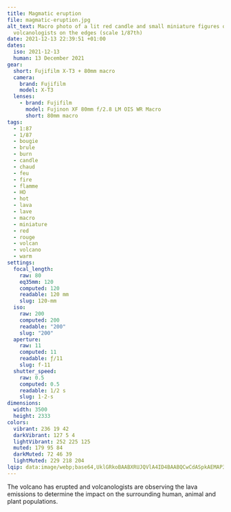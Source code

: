 ```yaml
---
title: Magmatic eruption
file: magmatic-eruption.jpg
alt_text: Macro photo of a lit red candle and small miniature figures of
  volcanologists on the edges (scale 1/87th)
date: 2021-12-13 22:39:51 +01:00
dates:
  iso: 2021-12-13
  human: 13 December 2021
gear:
  short: Fujifilm X-T3 + 80mm macro
  camera:
    brand: Fujifilm
    model: X-T3
  lenses:
    - brand: Fujifilm
      model: Fujinon XF 80mm f/2.8 LM OIS WR Macro
      short: 80mm macro
tags:
  - 1:87
  - 1/87
  - bougie
  - brule
  - burn
  - candle
  - chaud
  - feu
  - fire
  - flamme
  - HO
  - hot
  - lava
  - lave
  - macro
  - miniature
  - red
  - rouge
  - volcan
  - volcano
  - warm
settings:
  focal_length:
    raw: 80
    eq35mm: 120
    computed: 120
    readable: 120 mm
    slug: 120-mm
  iso:
    raw: 200
    computed: 200
    readable: "200"
    slug: "200"
  aperture:
    raw: 11
    computed: 11
    readable: ƒ/11
    slug: f-11
  shutter_speed:
    raw: 0.5
    computed: 0.5
    readable: 1/2 s
    slug: 1-2-s
dimensions:
  width: 3500
  height: 2333
colors:
  vibrant: 236 19 42
  darkVibrant: 127 5 4
  lightVibrant: 252 225 125
  muted: 179 95 84
  darkMuted: 72 46 39
  lightMuted: 229 218 204
lqip: data:image/webp;base64,UklGRkoBAABXRUJQVlA4ID4BAABQCwCdASpkAEMAP3GqzV80rDQuKvK6cpAuCWYAyl3uRd/2kcE8z6dzloKmjE1neD9ocU0udHiK2BPOBY0HJB5R3iArpbncRxSWKDjgRDaCw/wA+fRnCH936NWnmOgvSSwP1YAA/u7f+ONi4yPFSrlLvqhbtQzmfE5I9E9y6UWktdQCFRIBNbo4EdgQcqPYeo82uwR25aTb8WxU+MNS6VTfUOqScDjYs2qj3S4fHUrSQCaFjlU9cy/oOR+zmFEijMJpWmrB9RY+JkQYTzRoBo7jV0fG2kMjgkwATE6mNUk8DDEIqIWJ9CbbkQoORWYqljD7xUzvX/uKAvCJpQRaARpSh9EV9igLW7p+uAQTnLWevIrP+aJnOznHmmj4ppUSDZyXrCl41xZMIN/Dd/aMSgKHlhCm3gU96o99cPp0AAA=
---
```


The volcano has erupted and volcanologists are observing the lava emissions to determine the impact on the surrounding human, animal and plant populations.
